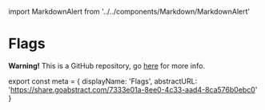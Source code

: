 import MarkdownAlert from '../../components/Markdown/MarkdownAlert'

# Flags

<MarkdownAlert warning>
  <strong>Warning!</strong> This is a GitHub repository, go <a href="https://github.com/transferwise/currency-flags">here</a> for more info.
</MarkdownAlert>

export const meta = {
  displayName: 'Flags',
  abstractURL: 'https://share.goabstract.com/7333e01a-8ee0-4c33-aad4-8ca576b0ebc0'
}
